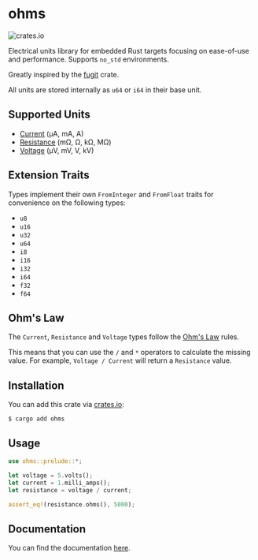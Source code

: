 # ohms
![crates.io](https://img.shields.io/crates/v/ohms.svg)

Electrical units library for embedded Rust targets focusing on ease-of-use and performance.
Supports `no_std` environments.

Greatly inspired by the [fugit](https://github.com/korken89/fugit) crate.

All units are stored internally as `u64` or `i64` in their base unit.

## Supported Units

- [Current](src/current.rs) (μA, mA, A)
- [Resistance](src/resistance.rs) (mΩ, Ω, kΩ, MΩ)
- [Voltage](src/voltage.rs) (μV, mV, V, kV)

## Extension Traits

Types implement their own `FromInteger` and `FromFloat` traits for convenience on the following types:

- `u8`
- `u16`
- `u32`
- `u64`
- `i8`
- `i16`
- `i32`
- `i64`
- `f32`
- `f64`

## Ohm's Law

The `Current`, `Resistance` and `Voltage` types follow the [Ohm's Law](https://en.wikipedia.org/wiki/Ohm%27s_law) rules.

This means that you can use the `/` and `*` operators to calculate the missing value.
For example, `Voltage / Current` will return a `Resistance` value.

## Installation

You can add this crate via [crates.io](https://crates.io/ohms):

```
$ cargo add ohms
```

## Usage

```rust
use ohms::prelude::*;

let voltage = 5.volts();
let current = 1.milli_amps();
let resistance = voltage / current;

assert_eq!(resistance.ohms(), 5000);
```

## Documentation

You can find the documentation [here](https://docs.rs/ohms/latest/ohms/).
